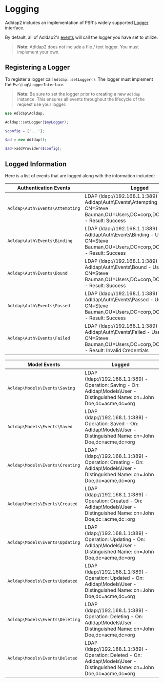 # Logging

Adldap2 includes an implementation of PSR's widely supported [Logger](https://github.com/php-fig/log) interface.

By default, all of Adldap2's [events](events.md) will call the logger you have set to utilize.

> **Note**: Adldap2 does not include a file / text logger. You must implement your own.

## Registering a Logger

To register a logger call `Adldap::setLogger()`. The logger must implement the `Psr\Log\LoggerInterface`.

>**Note**: Be sure to set the logger prior to creating a new `Adldap` instance. This
> ensures all events throughout the lifecycle of the request use your logger.

```php
use Adldap\Adldap;

Adldap::setLogger($myLogger);

$config = ['...'];

$ad = new Adldap();

$ad->addProvider($config);
```

## Logged Information

Here is a list of events that are logged along with the information included:

| Authentication Events | Logged |
|---|---|
| `Adldap\Auth\Events\Attempting` | LDAP (ldap://192.168.1.1:389) - Operation: Adldap\Auth\Events\Attempting - Username: CN=Steve Bauman,OU=Users,DC=corp,DC=acme,DC=org - Result: Success | 
| `Adldap\Auth\Events\Binding` | LDAP (ldap://192.168.1.1:389) - Operation: Adldap\Auth\Events\Binding - Username: CN=Steve Bauman,OU=Users,DC=corp,DC=acme,DC=org - Result: Success | 
| `Adldap\Auth\Events\Bound` | LDAP (ldap://192.168.1.1:389) - Operation: Adldap\Auth\Events\Bound - Username: CN=Steve Bauman,OU=Users,DC=corp,DC=acme,DC=org - Result: Success | 
| `Adldap\Auth\Events\Passed` | LDAP (ldap://192.168.1.1:389) - Operation: Adldap\Auth\Events\Passed - Username: CN=Steve Bauman,OU=Users,DC=corp,DC=acme,DC=org - Result: Success | 
| `Adldap\Auth\Events\Failed` | LDAP (ldap://192.168.1.1:389) - Operation: Adldap\Auth\Events\Failed - Username: CN=Steve Bauman,OU=Users,DC=corp,DC=acme,DC=org - Result: Invalid Credentials |

| Model Events | Logged |
|---|---|
| `Adldap\Models\Events\Saving` | LDAP (ldap://192.168.1.1:389) - Operation: Saving - On: Adldap\Models\User - Distinguished Name: cn=John Doe,dc=acme,dc=org | 
| `Adldap\Models\Events\Saved` | LDAP (ldap://192.168.1.1:389) - Operation: Saved - On: Adldap\Models\User - Distinguished Name: cn=John Doe,dc=acme,dc=org | 
| `Adldap\Models\Events\Creating` | LDAP (ldap://192.168.1.1:389) - Operation: Creating - On: Adldap\Models\User - Distinguished Name: cn=John Doe,dc=acme,dc=org | 
| `Adldap\Models\Events\Created` | LDAP (ldap://192.168.1.1:389) - Operation: Created - On: Adldap\Models\User - Distinguished Name: cn=John Doe,dc=acme,dc=org | 
| `Adldap\Models\Events\Updating` | LDAP (ldap://192.168.1.1:389) - Operation: Updating - On: Adldap\Models\User - Distinguished Name: cn=John Doe,dc=acme,dc=org | 
| `Adldap\Models\Events\Updated` | LDAP (ldap://192.168.1.1:389) - Operation: Updated - On: Adldap\Models\User - Distinguished Name: cn=John Doe,dc=acme,dc=org | 
| `Adldap\Models\Events\Deleting` | LDAP (ldap://192.168.1.1:389) - Operation: Deleting - On: Adldap\Models\User - Distinguished Name: cn=John Doe,dc=acme,dc=org | 
| `Adldap\Models\Events\Deleted` | LDAP (ldap://192.168.1.1:389) - Operation: Deleted - On: Adldap\Models\User - Distinguished Name: cn=John Doe,dc=acme,dc=org | 

